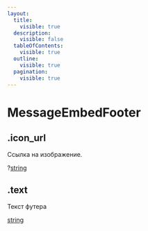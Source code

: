 ```yaml
---
layout:
  title:
    visible: true
  description:
    visible: false
  tableOfContents:
    visible: true
  outline:
    visible: true
  pagination:
    visible: true
---
```


# MessageEmbedFooter

## .icon_url

Ссылка на изображение.

?[string](https://developer.mozilla.org/ru/docs/Web/JavaScript/Reference/Global_Objects/String)

## .text

Текст футера

[string](https://developer.mozilla.org/ru/docs/Web/JavaScript/Reference/Global_Objects/String)
